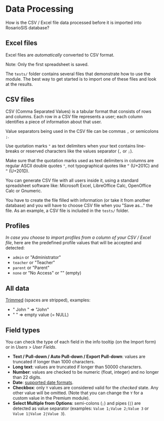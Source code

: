 # Data Processing

How is the CSV / Excel file data processed before it is imported into RosarioSIS database?

## Excel files

Excel files are _automatically_ converted to CSV format.

Note: Only the first spreadsheet is saved.

The `tests/` folder contains several files that demonstrate how to use the module. The best way to get started is to import one of these files and look at the results.

## CSV files

CSV (Comma Separated Values) is a tabular format that consists of rows and columns. Each row in a CSV file represents a user; each column identifies a piece of information about that user.

Value separators being used in the CSV file can be commas `,` or semicolons `;`.

Use quotation marks `"` as text delimiters when your text contains line-breaks or reserved characters like the values separator (`,` or `;`).

Make sure that the quotation marks used as text delimiters in columns are regular ASCII double quotes `"`, not typographical quotes like `“` (U+201C) and `”` (U+201D).

You can generate CSV file with all users inside it, using a standard spreadsheet software like: Microsoft Excel, LibreOffice Calc, OpenOffice Calc or Gnumeric.

You have to create the file filled with information (or take it from another database) and you will have to choose CSV file when you "Save as..." the file. As an example, a CSV file is included in the `tests/` folder.

## Profiles

_In case you choose to import profiles from a column of your CSV / Excel file_, here are the predefined profile values that will be accepted and detected:

- `admin` or "Administrator"
- `teacher` or "Teacher"
- `parent` or "Parent"
- `none` or "No Access" or "" (empty)

## All data

[Trimmed](http://php.net/trim) (spaces are stripped), examples:

- "  John " => "John"
- "  " => empty value (= NULL)

## Field types

You can check the type of each field in the info tooltip (on the Import form) or in _Users > User Fields_.

- **Text / Pull-down / Auto Pull-down / Export Pull-down**: values are truncated if longer than 1000 characters.
- **Long text**: values are truncated if longer than 50000 characters.
- **Number**: values are checked to be numeric (float, integer) and no longer than 22 digits.
- **Date**: [supported date formats](http://php.net/manual/en/datetime.formats.date.php).
- **Checkbox**: only `Y` values are considered valid for the _checked_ state. Any other value will be omitted. (Note that you can change the `Y` for a custom value in the Premium module).
- **Select Multiple from Options**: semi-colons (`;`) and pipes (`|`) are detected as value separator (examples: `Value 1;Value 2;Value 3` or `Value 1|Value 2|Value 3`).
